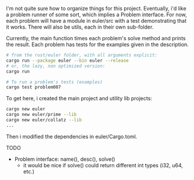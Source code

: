 I'm not quite sure how to organize things for this project.
Eventually, i'd like a problem runner of some sort, which implies a Problem interface.
For now, each problem will have a module in euler/src with a test demonstrating that it works.
There will also be utils, each in their own sub-folder.

Currently, the main function times each problem's solve method and prints the result.
Each problem has tests for the examples given in the description.
```bash
# from the rust/euler folder, with all arguments explicit:
cargo run --package euler --bin euler --release
# or, the lazy, non optimized version:
cargo run

# To run a problem's tests (examples)
cargo test problem007 
```


To get here, i created the main project and utility lib projects:
```bash
cargo new euler
cargo new euler/prime --lib
cargo new euler/collatz --lib
...
```
Then i modified the dependencies in euler/Cargo.toml.

TODO
* Problem interface: name(), desc(), solve()
    * it would be nice if solve() could return different int types (i32, u64, etc.)


